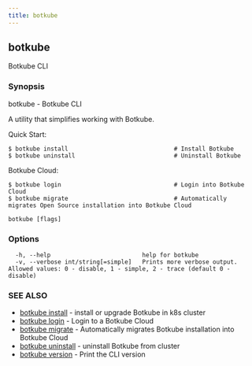 ```yaml
---
title: botkube
---
```


## botkube

Botkube CLI

### Synopsis

botkube - Botkube CLI

A utility that simplifies working with Botkube.

Quick Start:

    $ botkube install                              # Install Botkube
    $ botkube uninstall                            # Uninstall Botkube

Botkube Cloud:

    $ botkube login                                # Login into Botkube Cloud
    $ botkube migrate                              # Automatically migrates Open Source installation into Botkube Cloud
    

```
botkube [flags]
```

### Options

```
  -h, --help                          help for botkube
  -v, --verbose int/string[=simple]   Prints more verbose output. Allowed values: 0 - disable, 1 - simple, 2 - trace (default 0 - disable)
```

### SEE ALSO

* [botkube install](botkube_install.md)	 - install or upgrade Botkube in k8s cluster
* [botkube login](botkube_login.md)	 - Login to a Botkube Cloud
* [botkube migrate](botkube_migrate.md)	 - Automatically migrates Botkube installation into Botkube Cloud
* [botkube uninstall](botkube_uninstall.md)	 - uninstall Botkube from cluster
* [botkube version](botkube_version.md)	 - Print the CLI version

